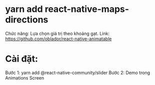 # yarn add react-native-maps-directions
Chức năng: Lựa chọn giá trị theo khoảng gạt.
Link: https://github.com/oblador/react-native-animatable
# Cài đặt: 
Bước 1: yarn add @react-native-community/slider
Bước 2: Demo trong Animations Screen
